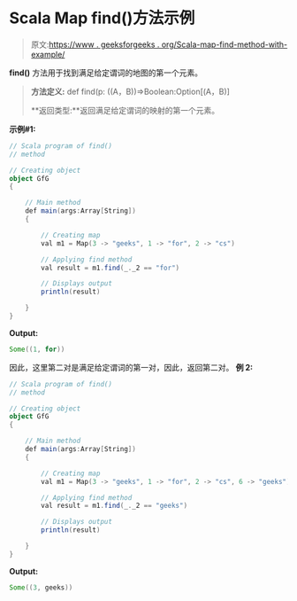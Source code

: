 # Scala Map find()方法示例

> 原文:[https://www . geeksforgeeks . org/Scala-map-find-method-with-example/](https://www.geeksforgeeks.org/scala-map-find-method-with-example/)

**find()** 方法用于找到满足给定谓词的地图的第一个元素。

> **方法定义:** def find(p: ((A，B))=>Boolean:Option[(A，B)]
> 
> **返回类型:**返回满足给定谓词的映射的第一个元素。

**示例#1:**

```scala
// Scala program of find()
// method

// Creating object
object GfG
{ 

    // Main method
    def main(args:Array[String])
    {

        // Creating map
        val m1 = Map(3 -> "geeks", 1 -> "for", 2 -> "cs")

        // Applying find method
        val result = m1.find(_._2 == "for")

        // Displays output
        println(result)

    }
}
```

**Output:**

```scala
Some((1, for))

```

因此，这里第二对是满足给定谓词的第一对，因此，返回第二对。
**例 2:**

```scala
// Scala program of find()
// method

// Creating object
object GfG
{ 

    // Main method
    def main(args:Array[String])
    {

        // Creating map
        val m1 = Map(3 -> "geeks", 1 -> "for", 2 -> "cs", 6 -> "geeks")

        // Applying find method
        val result = m1.find(_._2 == "geeks")

        // Displays output
        println(result)

    }
}
```

**Output:**

```scala
Some((3, geeks))

```